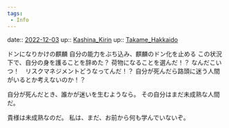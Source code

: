 ```yaml
---
tags:
 - Info
---
```


date:: [2022-12-03](/Daily_Note/2022-12-03.md)
up:: [Kashina_Kirin](../Bar/Novel/Nacaria/Kashina_Kirin.md)
up:: [Takame_Hakkaido](../Bar/Novel/Nacaria/Takame_Hakkaido.md)

ドンになりかけの麒麟
自分の能力をぶち込み、麒麟のドン化を止める
この状況下で、自分の身を護ることを辞めた？
荷物になることを選んだ！？
なんだこいつ！　リスクマネジメントどうなってんだ！？
自分が死んだら路頭に迷う人間がいるとか考えないのか！？

自分が死んだとき、誰かが迷いを生むようなら。
その自分はまだ未成熟な人間だ。

貴様は未成熟なのだ。
私は、まだ、お前から何も学んでいないぞ。